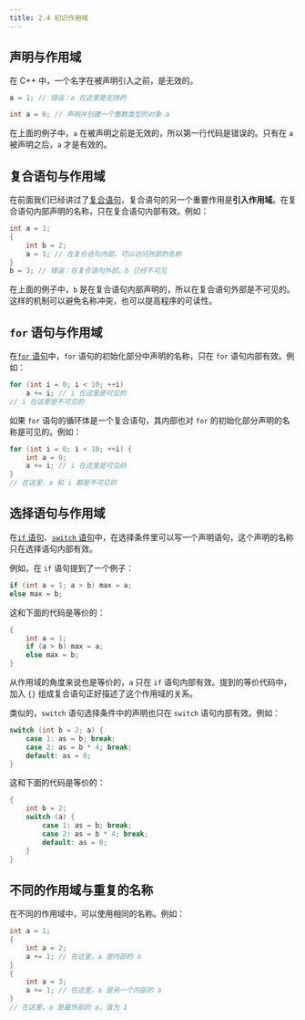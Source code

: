 ```yaml
---
title: 2.4 初识作用域
---
```


## 声明与作用域
在 C++ 中，一个名字在被声明引入之前，是无效的。

```cpp
a = 1; // 错误：a 在这里是无效的

int a = 0; // 声明并创建一个整数类型的对象 a
```
在上面的例子中，`a` 在被声明之前是无效的，所以第一行代码是错误的。只有在 `a` 被声明之后，`a` 才是有效的。


## 复合语句与作用域
在前面我们已经讲过了[复合语句](./statements.md#复合语句)，复合语句的另一个重要作用是**引入作用域**。在复合语句内部声明的名称，只在复合语句内部有效。例如：

```cpp
int a = 1;
{
    int b = 2;
    a = 1; // 在复合语句内部，可以访问外部的名称
}
b = 3; // 错误：在复合语句外部，b 已经不可见
```
在上面的例子中，`b` 是在复合语句内部声明的，所以在复合语句外部是不可见的。这样的机制可以避免名称冲突，也可以提高程序的可读性。


## `for` 语句与作用域

在[`for` 语句](./statements.md#for-语句)中，`for` 语句的初始化部分中声明的名称，只在 `for` 语句内部有效。例如：
```cpp
for (int i = 0; i < 10; ++i) 
    a += i; // i 在这里是可见的
// i 在这里是不可见的
```

如果 `for` 语句的循环体是一个复合语句，其内部也对 `for` 的初始化部分声明的名称是可见的。例如：
```cpp
for (int i = 0; i < 10; ++i) {
    int a = 0;
    a += i; // i 在这里是可见的
}
// 在这里，a 和 i 都是不可见的
```

## 选择语句与作用域

在[`if` 语句](./statements.md#if-语句)、[`switch` 语句](./statements.md#switch-语句)中，在选择条件里可以写一个声明语句，这个声明的名称只在选择语句内部有效。

例如，在 `if` 语句提到了一个例子：
```cpp
if (int a = 1; a > b) max = a;
else max = b;
```
这和下面的代码是等价的：
```cpp
{
    int a = 1;
    if (a > b) max = a;
    else max = b;
}
```
从作用域的角度来说也是等价的，`a` 只在 `if` 语句内部有效。提到的等价代码中，加入 `{}` 组成复合语句正好描述了这个作用域的关系。

类似的，`switch` 语句选择条件中的声明也只在 `switch` 语句内部有效。例如：
```cpp
switch (int b = 2; a) {
    case 1: as = b; break;
    case 2: as = b * 4; break;
    default: as = 0;
}
```
这和下面的代码是等价的：
```cpp
{
    int b = 2;
    switch (a) {
        case 1: as = b; break;
        case 2: as = b * 4; break;
        default: as = 0;
    }
}
```

## 不同的作用域与重复的名称

在不同的作用域中，可以使用相同的名称。例如：
```cpp
int a = 1;
{
    int a = 2;
    a += 1; // 在这里，a 是内部的 a
}
{
    int a = 3;
    a += 1; // 在这里，a 是另一个内部的 a
}
// 在这里，a 是最外部的 a，值为 1
```
